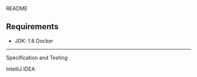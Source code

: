 README


Requirements
------------

* JDK: 1.8
Docker
------

Specification and Testing

IntelliJ IDEA
